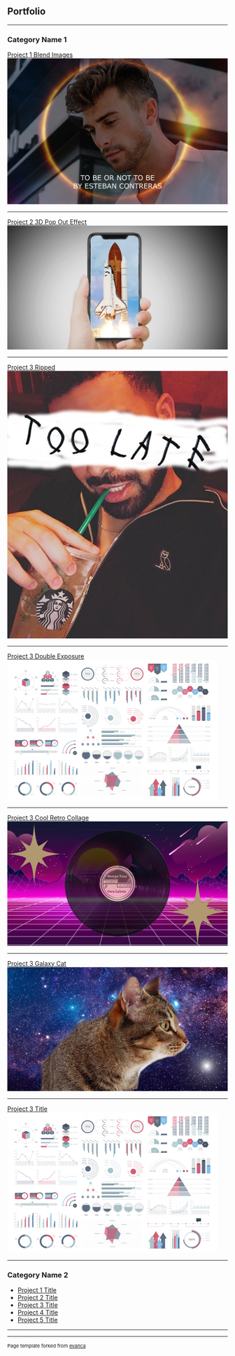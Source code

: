 ## Portfolio

---

### Category Name 1 

[Project 1 Blend Images](/sample_page)
<img src="images/blendimages?raw=true"/>

---
[Project 2 3D Pop Out Effect](/pdf/sample_presentation.pdf)
<img src="images/3D Pop Out Effect.png?raw=true"/>

---
[Project 3 Ripped ](http://example.com/)
<img src="images/ripeffect.jpg?raw=true"/>

---
[Project 3 Double Exposure](http://example.com/)
<img src="images/dummy_thumbnail.jpg?raw=true"/>

---
[Project 3 Cool Retro Collage](http://example.com/)
<img src="images/Retro Collage.jpg?raw=true"/>

---
[Project 3 Galaxy Cat](http://example.com/)
<img src="images/Galaxy Cat.jpg?raw=true"/>

---
[Project 3 Title](http://example.com/)
<img src="images/dummy_thumbnail.jpg?raw=true"/>

---

### Category Name 2

- [Project 1 Title](http://example.com/)
- [Project 2 Title](http://example.com/)
- [Project 3 Title](http://example.com/)
- [Project 4 Title](http://example.com/)
- [Project 5 Title](http://example.com/)

---




---
<p style="font-size:11px">Page template forked from <a href="https://github.com/evanca/quick-portfolio">evanca</a></p>
<!-- Remove above link if you don't want to attibute -->
